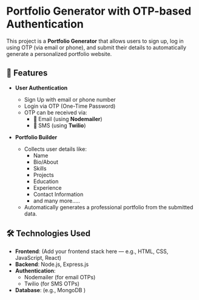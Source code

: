 # Portfolio Generator with OTP-based Authentication

This project is a **Portfolio Generator** that allows users to sign up, log in using OTP (via email or phone), and submit their details to automatically generate a personalized portfolio website.

## 🔐 Features

- **User Authentication**
  - Sign Up with email or phone number
  - Login via OTP (One-Time Password)
  - OTP can be received via:
    - 📧 Email (using **Nodemailer**)
    - 📱 SMS (using **Twilio**)

- **Portfolio Builder**
  - Collects user details like:
    - Name
    - Bio/About
    - Skills
    - Projects
    - Education
    - Experience
    - Contact Information
    - and many more.....
  - Automatically generates a professional portfolio from the submitted data.

## 🛠️ Technologies Used

- **Frontend**: (Add your frontend stack here — e.g., HTML, CSS, JavaScript, React)
- **Backend**: Node.js, Express.js
- **Authentication**:
  - Nodemailer (for email OTPs)
  - Twilio (for SMS OTPs)
- **Database**: (e.g., MongoDB )

